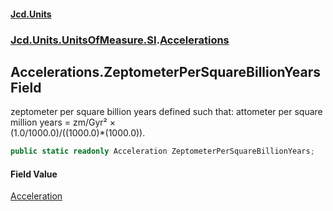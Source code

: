 #### [Jcd.Units](index.md 'index')
### [Jcd.Units.UnitsOfMeasure.SI](Jcd.Units.UnitsOfMeasure.SI.md 'Jcd.Units.UnitsOfMeasure.SI').[Accelerations](Accelerations.md 'Jcd.Units.UnitsOfMeasure.SI.Accelerations')

## Accelerations.ZeptometerPerSquareBillionYears Field

zeptometer per square billion years defined such that: attometer per square million years = zm/Gyr² ×  
(1.0/1000.0)/((1000.0)*(1000.0)).

```csharp
public static readonly Acceleration ZeptometerPerSquareBillionYears;
```

#### Field Value
[Acceleration](Acceleration.md 'Jcd.Units.UnitTypes.Acceleration')